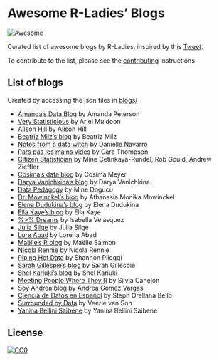 
<!-- README.md is generated from README.Rmd. Please edit that file -->

# Awesome R-Ladies’ Blogs

<!-- badges: start -->

[![Awesome](https://awesome.re/badge.svg)](https://awesome.re)
<!-- badges: end -->

Curated list of awesome blogs by R-Ladies, inspired by this
[Tweet](https://twitter.com/WeAreRLadies/status/1362021673239785473).

To contribute to the list, please see the
[contributing](CONTRIBUTING.md) instructions

## List of blogs

Created by accessing the json files in [blogs/](blogs/)

  - [Amanda’s Data Blog](amanda.rbind.io) by Amanda Peterson
  - [Very Statisticious](https://aosmith.rbind.io) by Ariel Muldoon
  - [Alison Hill](https://www.apreshill.com) by Alison Hill
  - [Beatriz Milz’s blog](https://beatrizmilz.com/) by Beatriz Milz
  - [Notes from a data witch](https://blog.djnavarro.net/) by Danielle
    Navarro
  - [Pars pas les mains vides](https://cararthompson.com/blog) by Cara
    Thompson
  - [Citizen Statistician](citizen-statistician.org) by Mine
    Çetinkaya-Rundel, Rob Gould, Andrew Zieffler
  - [Cosima’s data blog](https://cosimameyer.rbind.io/) by Cosima Meyer
  - [Darya Vanichkina’s blog](https://daryavanichkina.com/posts/) by
    Darya Vanichkina
  - [Data Pedagogy](https://www.datapedagogy.com/) by Mine Dogucu
  - [Dr. Mowinckel’s blog](https://drmowinckels.io) by Athanasia Monika
    Mowinckel
  - [Elena Dudukina’s blog](https://elenadudukina.com) by Elena Dudukina
  - [Ella Kaye’s blog](https://ellakaye.rbind.io) by Ella Kaye
  - [%\>% Dreams](https://ivelasq.rbind.io/) by Isabella Velásquez
  - [Julia Silge](https://juliasilge.com/) by Julia Silge
  - [Lore Abad](https://loreabad6.github.io/) by Lorena Abad
  - [Maëlle’s R blog](https://masalmon.eu/) by Maëlle Salmon
  - [Nicola Rennie](https://nrennie.rbind.io) by Nicola Rennie
  - [Piping Hot Data](https://www.pipinghotdata.com) by Shannon Pileggi
  - [Sarah Gillespie’s blog](https://sarahgillespie.github.io/SG/) by
    Sarah Gillespie
  - [Shel Kariuki’s blog](https://shelkariuki.netlify.app/) by Shel
    Kariuki
  - [Meeting People Where They R](https://silvia.rbind.io/) by Silvia
    Canelón
  - [Soy Andrea blog](https://soyandrea.netlify.app/) by Andrea Gómez
    Vargas
  - [Ciencia de Datos en Español](https://sporella.xyz) by Steph
    Orellana Bello
  - [Surrounded by Data](https://surroundedbydata.netlify.app/) by
    Veerle van Son
  - [Yanina Bellini Saibene](https://yabellini.netlify.app/blog/) by
    Yanina Bellini Saibene

## License

[![CC0](https://upload.wikimedia.org/wikipedia/commons/6/69/CC0_button.svg)](https://creativecommons.org/publicdomain/zero/1.0/)
